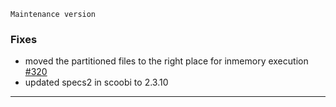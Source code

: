 	Maintenance version

### Fixes

 * moved the partitioned files to the right place for inmemory execution [#320](http://github.com/NICTA/scoobi/issues/320)
 * updated specs2 in scoobi to 2.3.10
  
------ 
